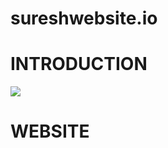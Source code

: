 # sureshwebsite.io
# INTRODUCTION
![](https://i.pinimg.com/originals/ac/97/d7/ac97d7531da478ba7182bb484399b8c3.gif)



# WEBSITE

